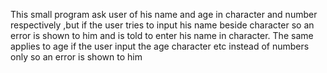 This small program ask user of his name and age in character and number respectively ,but if the user tries to input his name beside character so an error is shown to him and is told to enter his name in character. The same applies to age if the user input the age character etc instead of numbers only so an error is shown to him
